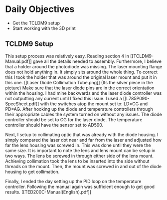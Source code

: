 # Daily Objectives
- Get the TCLDM9 setup
- Start working with the 3D print


## TCLDM9 Setup

This setup process was relatively easy. Reading section 4 in [[TCLDM9-Manual.pdf]] gave all the details needed to assembly. Furthermore, I believe that a holder around the photodiode was missing. The laser mounting flange does not hold anything in. It simply sits around the whole thing. To correct this I took the holder that was around the original laser mount and put it in this one. [[Laser Diode Collimation Tube.png]] (Its the silver piece in the picture) Make sure that the laser diode pins are in the correct orientation within the housing. I had mine backwards and the laser diode controller was not outputting any current until I fixed this issue. I used a [[L785P090-SpecSheet.pdf]] with the switches atop the mount set to: LD=CG and PD=AG. After hooking up the diode and temperature controllers through their appropriate cables the system turned on without any issues. The diode controller should be set to CG for the laser diode. The temperature controller should have the sensor set to AD590.

Next, I setup to collimating optic that was already with the diode housing. I simply compared the laser dot near and far from the laser and adjusted how far the lens housing was screwed in. This was done until they were the same size. It is important to note the lens and lens mount can be setup in two ways. The lens be screwed in through either side of the lens mount. Achieving collimation took the lens to be inserted into the side without threads on the mount. Then, the mount was screwed in and out of the diode housing to get collimation.

Finally, I ended the day setting up the PID loop on the temperature controller. Following the manual again was sufficient enough to get good results. [[TED200C-Manual(English).pdf]]